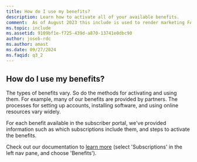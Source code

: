 ```yaml
---
title: How do I use my benefits?
description: Learn how to activate all of your available benefits. 
comment:  As of August 2023 this include is used to render marketing FAQ content for VS Subscriptions in the following portals - VSCom, Manage, and My portals. It was not used for learn.microsoft.com content at that time.  SMEs are Jose Becerra and Larissa Crawford of Red Door Collaborative and Angela Cao-Hong.
ms.topic: include
ms.assetid: 9109bf1e-f725-439d-a870-13741e0dbc90
author: joseb-rdc
ms.author: amast
ms.date: 09/27/2024
ms.faqid: q3_2
---
```


## How do I use my benefits?

The types of benefits vary. So do the methods for activating and using them. For example, many of our benefits are provided by partners. The processes for setting up accounts, installing software, and using online resources vary widely.

For each benefit available in the subscriber portal, we've provided information such as which subscriptions include them, and steps to activate the benefits.

Check out our documentation to [learn more](https://learn.microsoft.com/visualstudio/subscriptions/about-benefits) (select 'Subscriptions' in the left nav pane, and choose 'Benefits').
